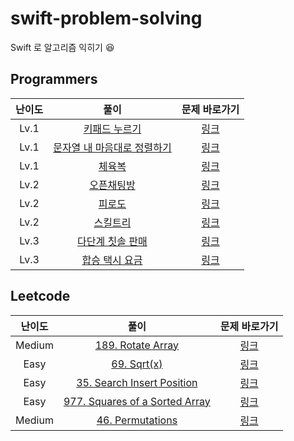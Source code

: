 # swift-problem-solving

Swift 로 알고리즘 익히기 😆

## Programmers

| 난이도 |                                                                           풀이                                                                            |                          문제 바로가기                           |
| :----: | :-------------------------------------------------------------------------------------------------------------------------------------------------------: | :--------------------------------------------------------------: |
|  Lv.1  |                             [키패드 누르기](./SwiftAlgorithms/Programmers/2020%20카카오%20인턴십/키패드%20누르기/main.swift)                              | [링크](https://programmers.co.kr/learn/courses/30/lessons/67256) |
|  Lv.1  |                    [문자열 내 마음대로 정렬하기](./SwiftAlgorithms/Programmers/연습문제/문자열%20내%20마음대로%20정렬하기/main.swift)                     | [링크](https://programmers.co.kr/learn/courses/30/lessons/12915) |
|  Lv.1  |                                             [체육복](./SwiftAlgorithms/Programmers/그리디/체육복/main.swift)                                              | [링크](https://programmers.co.kr/learn/courses/30/lessons/42862) |
|  Lv.2  |                           [오픈채팅방](./SwiftAlgorithms/Programmers/2019%20KAKAO%20BLIND%20RECRUITMENT/오픈채팅방/main.swift)                            | [링크](https://programmers.co.kr/learn/courses/30/lessons/42888) |
|  Lv.2  |                                         [피로도](./SwiftAlgorithms/Programmers/위클리%20챌린지/피로도/main.swift)                                         | [링크](https://programmers.co.kr/learn/courses/30/lessons/87946) |
|  Lv.2  |                               [스킬트리](<./SwiftAlgorithms/Programmers/Summer-Winter%20Coding(~2018)/스킬트리/main.swift>)                               | [링크](https://programmers.co.kr/learn/courses/30/lessons/49993) |
|  Lv.3  | [다단계 칫솔 판매](<./SwiftAlgorithms/Programmers/2021%20Dev-Matching%20웹%20백엔드%20개발자%20(상반기)/다단계%20칫솔%20판매/main.swift>) | [링크](https://programmers.co.kr/learn/courses/30/lessons/77486) |
|  Lv.3  |                     [합승 택시 요금](./SwiftAlgorithms/Programmers/2021%20KAKAO%20BLIND%20RECRUITMENT/합승%20택시%20요금/main.swift)                      | [링크](https://programmers.co.kr/learn/courses/30/lessons/72413) |

## Leetcode

| 난이도 |                                        풀이                                         |                          문제 바로가기                           |
| :----: | :---------------------------------------------------------------------------------: | :--------------------------------------------------------------: |
| Medium |       [189. Rotate Array](./SwiftAlgorithms/LeetCode/LeetCode189/main.swift)        |       [링크](https://leetcode.com/problems/rotate-array/)        |
|  Easy  |           [69. Sqrt(x)](./SwiftAlgorithms/LeetCode/LeetCode69/main.swift)           |           [링크](https://leetcode.com/problems/sqrtx/)           |
|  Easy  |   [35. Search Insert Position](./SwiftAlgorithms/LeetCode/LeetCode35/main.swift)    |  [링크](https://leetcode.com/problems/search-insert-position/)   |
|  Easy  | [977. Squares of a Sorted Array](./SwiftAlgorithms/LeetCode/LeetCode977/main.swift) | [링크](https://leetcode.com/problems/squares-of-a-sorted-array/) |
| Medium |        [46. Permutations](./SwiftAlgorithms/LeetCode/LeetCode46/main.swift)         |       [링크](https://leetcode.com/problems/permutations/)        |
